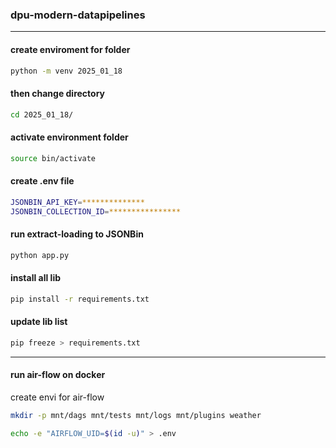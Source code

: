 ### dpu-modern-datapipelines
---
#### create enviroment for folder
```bash
python -m venv 2025_01_18
```
#### then change directory
```bash
cd 2025_01_18/
```
#### activate environment folder
```bash
source bin/activate
```
#### create .env file
```bash
JSONBIN_API_KEY=**************
JSONBIN_COLLECTION_ID=****************
```
#### run extract-loading to JSONBin
```bash
python app.py
```
#### install all lib
```bash
pip install -r requirements.txt
```
#### update lib list
```bash
pip freeze > requirements.txt
```
---
#### run air-flow on docker
create envi for air-flow
```bash
mkdir -p mnt/dags mnt/tests mnt/logs mnt/plugins weather
```
```bash
echo -e "AIRFLOW_UID=$(id -u)" > .env
```